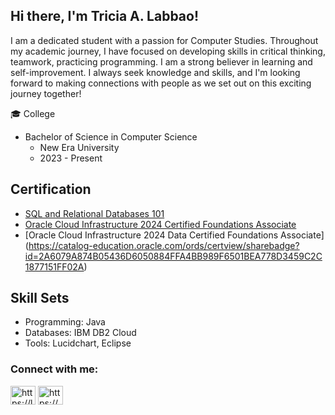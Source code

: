 ## Hi there, I'm Tricia A. Labbao! 
I am a dedicated student with a passion for Computer Studies. Throughout my academic journey, I have focused on developing skills in critical thinking, teamwork, practicing programming.
I am a strong believer in learning and self-improvement. I always seek knowledge and skills, and I'm looking forward to making connections with people as we set out on this exciting journey together!

🎓 College
- Bachelor of Science in Computer Science
  - New Era University
  - 2023 - Present

## Certification

- [SQL and Relational Databases 101](https://courses.cognitiveclass.ai/certificates/1e3aff14febd4f159f418aec126aba32)
-  [Oracle Cloud Infrastructure 2024 Certified Foundations Associate]( https://catalog-education.oracle.com/ords/certview/sharebadge?id=2A6079A874B05436D6050884FFA4BB98225F23664751A29CA658D102678F3AF3 )
-  [Oracle Cloud Infrastructure 2024 Data Certified Foundations Associate] (https://catalog-education.oracle.com/ords/certview/sharebadge?id=2A6079A874B05436D6050884FFA4BB989F6501BEA778D3459C2C1877151FF02A)


## Skill Sets
- Programming: Java
- Databases: IBM DB2 Cloud
- Tools: Lucidchart, Eclipse

<h3 align="left">Connect with me:</h3>
<p align="left">
<a href="https://linkedin.com/in/https://l.facebook.com/l.php?u=https%3a%2f%2fwww.linkedin.com%2fin%2ftricia-labbao-b11958329%3ffbclid%3diwzxh0bgnhzw0cmtaaar19mqyxkfivc45dwzr4s0ex8kvmubatqomolyschj9u6ctntio1lnzpm7u_aem_tknt9mxztqmepuvvrryqxq&h=at2jc0elaxucqzktinnnzewfcmhp_1l6skzq4xrkvhphbf021us41w7e2xv5qogxay8opndnsbxqda5gtnr0ril0dfj8vencu86jtooieglne3jfggefyoi13te7iijvu5e6ow" target="blank"><img align="center" src="https://raw.githubusercontent.com/rahuldkjain/github-profile-readme-generator/master/src/images/icons/Social/linked-in-alt.svg" alt="https://l.facebook.com/l.php?u=https%3a%2f%2fwww.linkedin.com%2fin%2ftricia-labbao-b11958329%3ffbclid%3diwzxh0bgnhzw0cmtaaar19mqyxkfivc45dwzr4s0ex8kvmubatqomolyschj9u6ctntio1lnzpm7u_aem_tknt9mxztqmepuvvrryqxq&h=at2jc0elaxucqzktinnnzewfcmhp_1l6skzq4xrkvhphbf021us41w7e2xv5qogxay8opndnsbxqda5gtnr0ril0dfj8vencu86jtooieglne3jfggefyoi13te7iijvu5e6ow" height="30" width="40" /></a>
<a href="https://fb.com/https://www.facebook.com/profile.php?id=100006802184765&mibextid=lqqj4d" target="blank"><img align="center" src="https://raw.githubusercontent.com/rahuldkjain/github-profile-readme-generator/master/src/images/icons/Social/facebook.svg" alt="https://www.facebook.com/profile.php?id=100006802184765&mibextid=lqqj4d" height="30" width="40" /></a>
</p>
